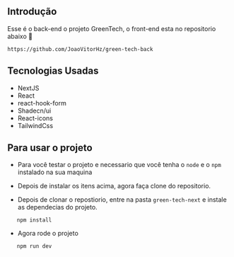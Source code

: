 ## Introdução 
Esse é o back-end o projeto GreenTech, o front-end esta no repositorio abaixo 🧐

`https://github.com/JoaoVitorHz/green-tech-back`

## Tecnologias Usadas 
- NextJS
- React
- react-hook-form
- Shadecn/ui
- React-icons
- TailwindCss
  
 ## Para usar o projeto 
 - Para você testar o projeto e necessario que você tenha o `node` e o `npm` instalado na sua maquina
 
 - Depois de instalar os itens acima, agora faça clone do repositorio.
 - Depois de clonar o repostiorio, entre na pasta `green-tech-next` e instale as dependecias do projeto.
 ```
    npm install
 ```

- Agora rode o projeto

 ```
    npm run dev
 ```
